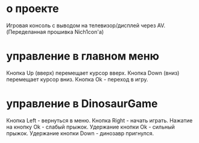 # о проекте
Игровая консоль с выводом на телевизор/дисплей через AV. (Переделанная прошивка Nich1con'а)
# управление в главном меню
Кнопка Up (вверх) перемещает курсор вверх.
Кнопка Down (вниз) перемещает курсор вниз.
Кнопка Ok - переход в игру.
# управление в DinosaurGame
Кнопка Left - вернуться в меню.
Кнопка Right - начать играть.
Нажатие на кнопку Ok - слабый прыжок.
Удержание кнопки Ok - сильный прыжок.
Удержание кнопки Down - динозавр пригнулся.
